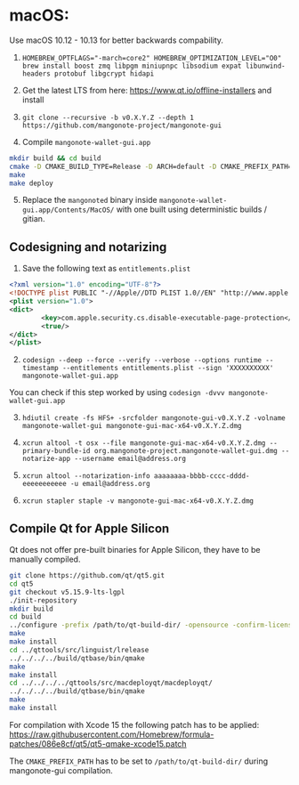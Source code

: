 # macOS:

Use macOS 10.12 - 10.13 for better backwards compability.

1. `HOMEBREW_OPTFLAGS="-march=core2" HOMEBREW_OPTIMIZATION_LEVEL="O0" brew install boost zmq libpgm miniupnpc libsodium expat libunwind-headers protobuf libgcrypt hidapi`

2. Get the latest LTS from here: https://www.qt.io/offline-installers and install

3. `git clone --recursive -b v0.X.Y.Z --depth 1 https://github.com/mangonote-project/mangonote-gui` 

4. Compile `mangonote-wallet-gui.app`

```bash
mkdir build && cd build
cmake -D CMAKE_BUILD_TYPE=Release -D ARCH=default -D CMAKE_PREFIX_PATH=~/Qt5.12.8/5.12.8/clang_64 ..
make
make deploy
```

5. Replace the `mangonoted` binary inside `mangonote-wallet-gui.app/Contents/MacOS/` with one built using deterministic builds / gitian.

## Codesigning and notarizing

1. Save the following text as `entitlements.plist`

```xml
<?xml version="1.0" encoding="UTF-8"?>
<!DOCTYPE plist PUBLIC "-//Apple//DTD PLIST 1.0//EN" "http://www.apple.com/DTDs/PropertyList-1.0.dtd">
<plist version="1.0">
<dict>
        <key>com.apple.security.cs.disable-executable-page-protection</key>
        <true/>
</dict>
</plist>
```

2. `codesign --deep --force --verify --verbose --options runtime --timestamp --entitlements entitlements.plist --sign 'XXXXXXXXXX' mangonote-wallet-gui.app`

You can check if this step worked by using `codesign -dvvv mangonote-wallet-gui.app`

3. `hdiutil create -fs HFS+ -srcfolder mangonote-gui-v0.X.Y.Z -volname mangonote-wallet-gui mangonote-gui-mac-x64-v0.X.Y.Z.dmg`

4. `xcrun altool -t osx --file mangonote-gui-mac-x64-v0.X.Y.Z.dmg --primary-bundle-id org.mangonote-project.mangonote-wallet-gui.dmg --notarize-app --username email@address.org`

5. `xcrun altool --notarization-info aaaaaaaa-bbbb-cccc-dddd-eeeeeeeeeee -u email@address.org`

6. `xcrun stapler staple -v mangonote-gui-mac-x64-v0.X.Y.Z.dmg`

## Compile Qt for Apple Silicon

Qt does not offer pre-built binaries for Apple Silicon, they have to be manually compiled.

```bash
git clone https://github.com/qt/qt5.git
cd qt5
git checkout v5.15.9-lts-lgpl
./init-repository
mkdir build
cd build
../configure -prefix /path/to/qt-build-dir/ -opensource -confirm-license -release -nomake examples -nomake tests -no-rpath -skip qtwebengine -skip qt3d -skip qtandroidextras -skip qtcanvas3d -skip qtcharts -skip qtconnectivity -skip qtdatavis3d -skip qtdoc -skip qtgamepad -skip qtlocation -skip qtnetworkauth -skip qtpurchasing -skip qtscript -skip qtscxml -skip qtsensors -skip qtserialbus -skip qtserialport -skip qtspeech -skip qttools -skip qtvirtualkeyboard -skip qtwayland -skip qtwebchannel -skip qtwebsockets -skip qtwebview -skip qtwinextras -skip qtx11extras -skip gamepad -skip serialbus -skip location -skip webengine
make
make install
cd ../qttools/src/linguist/lrelease
../../../../build/qtbase/bin/qmake
make
make install
cd ../../../../qttools/src/macdeployqt/macdeployqt/
../../../../build/qtbase/bin/qmake
make
make install
```

For compilation with Xcode 15 the following patch has to be applied: https://raw.githubusercontent.com/Homebrew/formula-patches/086e8cf/qt5/qt5-qmake-xcode15.patch

The `CMAKE_PREFIX_PATH` has to be set to `/path/to/qt-build-dir/` during mangonote-gui compilation.
